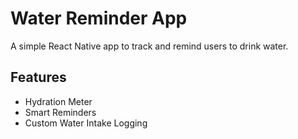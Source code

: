 # Water Reminder App

A simple React Native app to track and remind users to drink water.

## Features
- Hydration Meter
- Smart Reminders
- Custom Water Intake Logging